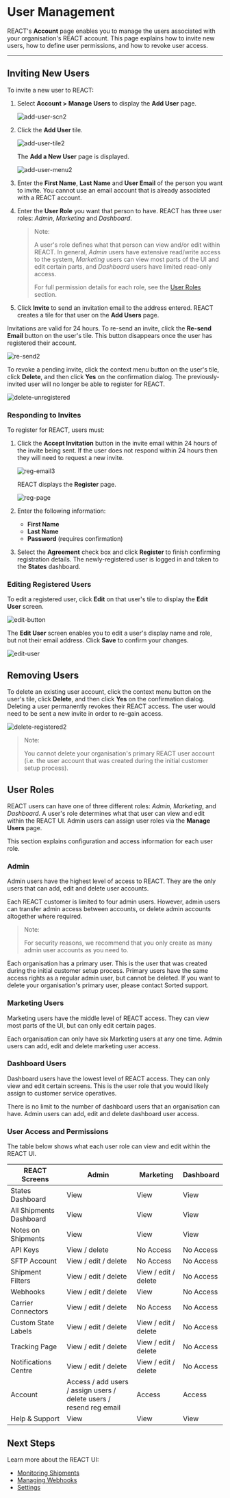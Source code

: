 # User Management

REACT's **Account** page enables you to manage the users associated with your organisation's REACT account. This page explains how to invite new users, how to define user permissions, and how to revoke user access.

---
## Inviting New Users

To invite a new user to REACT:

1. Select **Account > Manage Users** to display the **Add User** page.

   ![add-user-scn2](images/add-user-scn2.png)

2. Click the **Add User** tile.

   ![add-user-tile2](images/add-user-tile2.png)

   The **Add a New User** page is displayed.

   ![add-user-menu2](images/add-user-menu2.png)

3. Enter the **First Name**, **Last Name** and **User Email** of the person you want to invite. You cannot use an email account that is already associated with a REACT account.
4. Enter the **User Role** you want that person to have. REACT has three user roles: *Admin*, *Marketing* and *Dashboard*. 

   > <span class="note-header">Note:</span>
   > 
   > A user's role defines what that person can view and/or edit within REACT. In general, _Admin_ users have extensive read/write access to the system, _Marketing_ users can view most parts of the UI and edit certain parts, and _Dashboard_ users have limited read-only access. 
   >
   > For full permission details for each role, see the [User Roles](#user-roles) section.
5. Click **Invite** to send an invitation email to the address entered. REACT creates a tile for that user on the **Add Users** page. 

Invitations are valid for 24 hours. To re-send an invite, click the **Re-send Email** button on the user's tile. This button disappears once the user has registered their account.

   ![re-send2](images/re-send2.png)

To revoke a pending invite, click the context menu button on the user's tile, click **Delete**, and then click **Yes** on the confirmation dialog. The previously-invited user will no longer be able to register for REACT.

   ![delete-unregistered](images/delete-unregistered.png)

### Responding to Invites

To register for REACT, users must:

1. Click the **Accept Invitation** button in the invite email within 24 hours of the invite being sent. If the user does not respond within 24 hours then they will need to request a new invite. 

   ![reg-email3](images/reg-email3.png)

    REACT displays the **Register** page.

   ![reg-page](images/reg-page.png)

2. Enter the following information:
   * **First Name**
   * **Last Name**
   * **Password** (requires confirmation)

3. Select the **Agreement** check box and click **Register** to finish confirming registration details. The newly-registered user is logged in and taken to the **States** dashboard.

### Editing Registered Users

To edit a registered user, click **Edit** on that user's tile to display the **Edit User** screen.

   ![edit-button](images/edit-button.png)

The **Edit User** screen enables you to edit a user's display name and role, but not their email address. Click **Save** to confirm your changes.

   ![edit-user](images/edit-user.png)

## Removing Users

To delete an existing user account, click the context menu button on the user's tile, click **Delete**, and then click **Yes** on the confirmation dialog. Deleting a user permanently revokes their REACT access. The user would need to be sent a new invite in order to re-gain access.

   ![delete-registered2](images/delete-registered2.png)

> <span class="note-header">Note:</span>
>
> You cannot delete your organisation's primary REACT user account (i.e. the user account that was created during the initial customer setup process).

## User Roles

REACT users can have one of three different roles: _Admin_, _Marketing_, and _Dashboard_. A user's role determines what that user can view and edit within the REACT UI. Admin users can assign user roles via the **Manage Users** page.

This section explains configuration and access information for each user role.

### Admin 

Admin users have the highest level of access to REACT. They are the only users that can add, edit and delete user accounts.

Each REACT customer is limited to four admin users. However, admin users can transfer admin access between accounts, or delete admin accounts altogether where required.

> <span class="note-header">Note:</span>
>
> For security reasons, we recommend that you only create as many admin user accounts as you need to.

Each organisation has a primary user. This is the user that was created during the initial customer setup process. Primary users have the same access rights as a regular admin user, but cannot be deleted. If you want to delete your organisation's primary user, please contact Sorted support.

### Marketing Users

Marketing users have the middle level of REACT access. They can view most parts of the UI, but can only edit certain pages.

Each organisation can only have six Marketing users at any one time. Admin users can add, edit and delete marketing user access.

### Dashboard Users

Dashboard users have the lowest level of REACT access. They can only view and edit certain screens. This is the user role that you would likely assign to customer service operatives.

There is no limit to the number of dashboard users that an organisation can have. Admin users can add, edit and delete dashboard user access.

### User Access and Permissions

The table below shows what each user role can view and edit within the REACT UI.

<div class="table-1">

| REACT Screens            | Admin                                                                   | Marketing             | Dashboard             |
|--------------------------|-------------------------------------------------------------------------|-----------------------|-----------------------|
| States Dashboard         | View                                                                    | View                  | View                  |
| All Shipments Dashboard  | View                                                                    | View                  | View                  |
| Notes on Shipments       | View                                                    | View   | View   |
| API Keys                 | View / delete                                                    | No Access             | No Access             |
| SFTP Account             | View / edit / delete                                                    | No Access             | No Access             |
| Shipment Filters         | View / edit / delete                                                    | View / edit / delete  | No Access             |
| Webhooks                 | View / edit / delete                                                    | View                  | No Access             |
| Carrier Connectors       | View / edit / delete                                                    | No Access             | No Access             |
| Custom State Labels      | View / edit / delete                                                    | View / edit / delete  | No Access             |
| Tracking Page            | View / edit / delete                                                    | View / edit / delete  | No Access             |
| Notifications Centre     | View / edit / delete                                                    | View / edit / delete  | No Access             |
| Account                  | Access / add users / assign users / delete users / resend reg email  | Access            | Access            |
| Help & Support           | View                                                                    | View                  | View                  |

</div>

## Next Steps

Learn more about the REACT UI:

* [Monitoring Shipments](/react/help/monitoring-shipments.html)
* [Managing Webhooks](/react/help/managing-webhooks.html)
* [Settings](/react/help/settings.html)